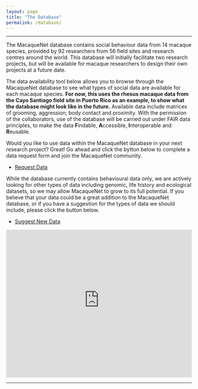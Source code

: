 ```yaml
---
layout: page
title: "The Database"
permalink: /database/
---
```

***

The MacaqueNet database contains social behaviour data from 14 macaque species, provided by 92 researchers from 56 field sites and research centres around the world. This database will initially facilitate two research projects, but will be available for macaque researchers to design their own projects at a future date. 

The data availability tool below allows you to browse through the MacaqueNet database to see what types of social data are available for each macaque species. **For now, this uses the rhesus macaque data from the Cayo Santiago field site in Puerto Rico as an example, to show what the database might look like in the future.** Available data include matrices of grooming, aggression, body contact and proximity. 
With the permission of the collaborators, use of the database will be carried out under FAIR data principles, to make the data **F**indable, **A**ccessible, **I**nteroperable and **R**eusable. 

Would you like to use data within the MacaqueNet database in your next research project? Great! Go ahead and click the bytton below to complete a data request form and join the MacaqueNet community.
<ul class="actions">
        <li><a href="https://docs.google.com/forms/d/18y0byR0dy0-XRZ1PvZDl0WVLxSlv3F5ZzXLNlCEhcWs/edit" class="button big">Request Data</a></li> 
      </ul>

While the database currently contains behavioural data only, we are actively looking for other types of data including genomic, life history and ecological datasets, so we may allow MacaqueNet to grow to its full potential. If you believe that your data could be a great addition to the MacaqueNet database, or if you have a suggestion for the types of data we should include, please click the button below.
<ul class="actions">
        <li><a href="https://docs.google.com/forms/d/1XQERnc5JyaCUvc0Y-kQU5aHHPE3yEjtKjV-YdDHXMG4/edit" class="button big">Suggest New Data</a></li> 
      </ul>

<iframe height="400" width="100%" frameborder="no" src="https://delphinedemoor.shinyapps.io/Shiny_app_Cayo_only/"> </iframe>

***


